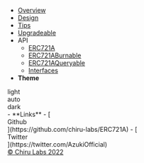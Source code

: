 - [Overview](/)
- [Design](design.md)
- [Tips](tips.md)
- [Upgradeable](upgradeable.md)
- API
  - [ERC721A](erc721a.md)
  - [ERC721ABurnable](erc721a-burnable.md)
  - [ERC721AQueryable](erc721a-queryable.md)
  - [Interfaces](interfaces.md)
- **Theme**
<div id="theme">
<div class="choice" name="light">
	<div class="icon"><i class="icon-sun"></i></div>
	<div class="text">light</div>
</div><div class="choice" name="auto">
	<div class="icon"><i class="icon-eclipse"></i></div>
	<div class="text">auto</div>
</div><div class="choice" name="dark">
	<div class="icon"><i class="icon-moon"></i></div>
	<div class="text">dark</div>
</div></div>
- **Links**
  - [<div class="s0cial"><i class="icon-github-circled"></i>Github</div>](https://github.com/chiru-labs/ERC721A)
  - [<div class="s0cial"><i class="icon-twitter"></i>Twitter</div>](https://twitter.com/AzukiOfficial)
  <div class="copyright"><a href="https://www.chirulabs.com/" target="_blank" title="Chiru Labs">© Chiru Labs 2022</a></div>
